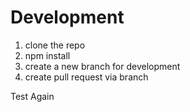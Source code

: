 # Development

1. clone the repo
2. npm install
3. create a new branch for development
4. create pull request via branch


Test Again

